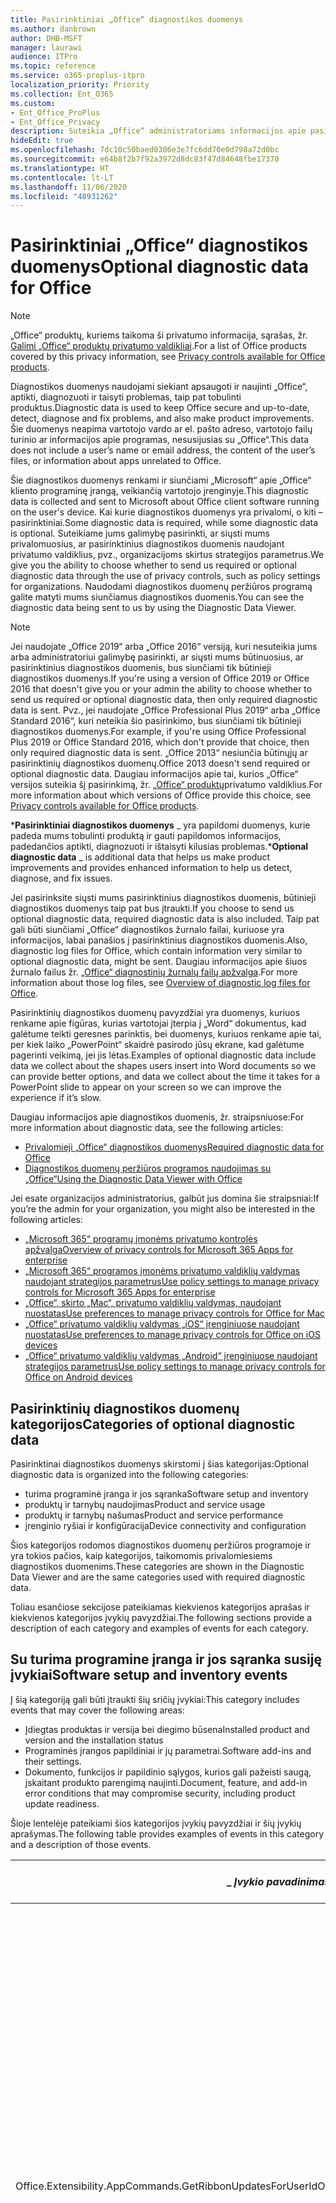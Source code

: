 ```yaml
---
title: Pasirinktiniai „Office“ diagnostikos duomenys
ms.author: danbrown
author: DHB-MSFT
manager: laurawi
audience: ITPro
ms.topic: reference
ms.service: o365-proplus-itpro
localization_priority: Priority
ms.collection: Ent_O365
ms.custom:
- Ent_Office_ProPlus
- Ent_Office_Privacy
description: Suteikia „Office“ administratoriams informacijos apie pasirinktinius diagnostikos duomenis naudojant „Office“, įskaitant keletą įvykių pavyzdžių.
hideEdit: true
ms.openlocfilehash: 7dc10c50baed0306e3e7fc6dd70e0d798a72d0bc
ms.sourcegitcommit: e64b8f2b7f92a3972d8dc83f47d84648fbe17370
ms.translationtype: HT
ms.contentlocale: lt-LT
ms.lasthandoff: 11/06/2020
ms.locfileid: "48931262"
---
```

# <a name="optional-diagnostic-data-for-office"></a><span data-ttu-id="bbb3f-103">Pasirinktiniai „Office“ diagnostikos duomenys</span><span class="sxs-lookup"><span data-stu-id="bbb3f-103">Optional diagnostic data for Office</span></span>

> [!NOTE]
> <span data-ttu-id="bbb3f-104">„Office“ produktų, kuriems taikoma ši privatumo informacija, sąrašas, žr. [Galimi „Office“ produktų privatumo valdikliai](products-versions-privacy-controls.md).</span><span class="sxs-lookup"><span data-stu-id="bbb3f-104">For a list of Office products covered by this privacy information, see [Privacy controls available for Office products](products-versions-privacy-controls.md).</span></span>

<span data-ttu-id="bbb3f-105">Diagnostikos duomenys naudojami siekiant apsaugoti ir naujinti „Office“, aptikti, diagnozuoti ir taisyti problemas, taip pat tobulinti produktus.</span><span class="sxs-lookup"><span data-stu-id="bbb3f-105">Diagnostic data is used to keep Office secure and up-to-date, detect, diagnose and fix problems, and also make product improvements.</span></span> <span data-ttu-id="bbb3f-106">Šie duomenys neapima vartotojo vardo ar el. pašto adreso, vartotojo failų turinio ar informacijos apie programas, nesusijusias su „Office“.</span><span class="sxs-lookup"><span data-stu-id="bbb3f-106">This data does not include a user’s name or email address, the content of the user’s files, or information about apps unrelated to Office.</span></span>

<span data-ttu-id="bbb3f-107">Šie diagnostikos duomenys renkami ir siunčiami „Microsoft“ apie „Office“ kliento programinę įrangą, veikiančią vartotojo įrenginyje.</span><span class="sxs-lookup"><span data-stu-id="bbb3f-107">This diagnostic data is collected and sent to Microsoft about Office client software running on the user's device.</span></span> <span data-ttu-id="bbb3f-108">Kai kurie diagnostikos duomenys yra privalomi, o kiti – pasirinktiniai.</span><span class="sxs-lookup"><span data-stu-id="bbb3f-108">Some diagnostic data is required, while some diagnostic data is optional.</span></span> <span data-ttu-id="bbb3f-109">Suteikiame jums galimybę pasirinkti, ar siųsti mums privalomuosius, ar pasirinktinius diagnostikos duomenis naudojant privatumo valdiklius, pvz., organizacijoms skirtus strategijos parametrus.</span><span class="sxs-lookup"><span data-stu-id="bbb3f-109">We give you the ability to choose whether to send us required or optional diagnostic data through the use of privacy controls, such as policy settings for organizations.</span></span> <span data-ttu-id="bbb3f-110">Naudodami diagnostikos duomenų peržiūros programą galite matyti mums siunčiamus diagnostikos duomenis.</span><span class="sxs-lookup"><span data-stu-id="bbb3f-110">You can see the diagnostic data being sent to us by using the Diagnostic Data Viewer.</span></span>

> [!NOTE]
> <span data-ttu-id="bbb3f-111">Jei naudojate „Office 2019“ arba „Office 2016“ versiją, kuri nesuteikia jums arba administratoriui galimybę pasirinkti, ar siųsti mums būtinuosius, ar pasirinktinius diagnostikos duomenis, bus siunčiami tik būtinieji diagnostikos duomenys.</span><span class="sxs-lookup"><span data-stu-id="bbb3f-111">If you're using a version of Office 2019 or Office 2016 that doesn't give you or your admin the ability to choose whether to send us required or optional diagnostic data, then only required diagnostic data is sent.</span></span> <span data-ttu-id="bbb3f-112">Pvz., jei naudojate „Office Professional Plus 2019“ arba „Office Standard 2016“, kuri neteikia šio pasirinkimo, bus siunčiami tik būtinieji diagnostikos duomenys.</span><span class="sxs-lookup"><span data-stu-id="bbb3f-112">For example, if you're using Office Professional Plus 2019 or Office Standard 2016, which don't provide that choice, then only required diagnostic data is sent.</span></span> <span data-ttu-id="bbb3f-113">„Office 2013“ nesiunčia būtinųjų ar pasirinktinių diagnostikos duomenų.</span><span class="sxs-lookup"><span data-stu-id="bbb3f-113">Office 2013 doesn't send required or optional diagnostic data.</span></span> <span data-ttu-id="bbb3f-114">Daugiau informacijos apie tai, kurios „Office“ versijos suteikia šį pasirinkimą, žr. [„Office“ produktų](products-versions-privacy-controls.md)privatumo valdiklius.</span><span class="sxs-lookup"><span data-stu-id="bbb3f-114">For more information about which versions of Office provide this choice, see [Privacy controls available for Office products](products-versions-privacy-controls.md).</span></span>

<span data-ttu-id="bbb3f-115">\***Pasirinktiniai diagnostikos duomenys** _ yra papildomi duomenys, kurie padeda mums tobulinti produktą ir gauti papildomos informacijos, padedančios aptikti, diagnozuoti ir ištaisyti kilusias problemas.</span><span class="sxs-lookup"><span data-stu-id="bbb3f-115">\***Optional diagnostic data** _ is additional data that helps us make product improvements and provides enhanced information to help us detect, diagnose, and fix issues.</span></span>

<span data-ttu-id="bbb3f-116">Jei pasirinksite siųsti mums pasirinktinius diagnostikos duomenis, būtinieji diagnostikos duomenys taip pat bus įtraukti.</span><span class="sxs-lookup"><span data-stu-id="bbb3f-116">If you choose to send us optional diagnostic data, required diagnostic data is also included.</span></span> <span data-ttu-id="bbb3f-117">Taip pat gali būti siunčiami „Office“ diagnostikos žurnalo failai, kuriuose yra informacijos, labai panašios į pasirinktinius diagnostikos duomenis.</span><span class="sxs-lookup"><span data-stu-id="bbb3f-117">Also, diagnostic log files for Office, which contain information very similar to optional diagnostic data, might be sent.</span></span> <span data-ttu-id="bbb3f-118">Daugiau informacijos apie šiuos žurnalo failus žr. [„Office“ diagnostinių žurnalų failų apžvalga](https://support.microsoft.com/office/fba86aac-70dc-4858-ae1f-ec2034346cdf).</span><span class="sxs-lookup"><span data-stu-id="bbb3f-118">For more information about those log files, see [Overview of diagnostic log files for Office](https://support.microsoft.com/office/fba86aac-70dc-4858-ae1f-ec2034346cdf).</span></span>

<span data-ttu-id="bbb3f-119">Pasirinktinių diagnostikos duomenų pavyzdžiai yra duomenys, kuriuos renkame apie figūras, kurias vartotojai įterpia į „Word“ dokumentus, kad galėtume teikti geresnes parinktis, bei duomenys, kuriuos renkame apie tai, per kiek laiko „PowerPoint“ skaidrė pasirodo jūsų ekrane, kad galėtume pagerinti veikimą, jei jis lėtas.</span><span class="sxs-lookup"><span data-stu-id="bbb3f-119">Examples of optional diagnostic data include data we collect about the shapes users insert into Word documents so we can provide better options, and data we collect about the time it takes for a PowerPoint slide to appear on your screen so we can improve the experience if it’s slow.</span></span>

<span data-ttu-id="bbb3f-120">Daugiau informacijos apie diagnostikos duomenis, žr. straipsniuose:</span><span class="sxs-lookup"><span data-stu-id="bbb3f-120">For more information about diagnostic data, see the following articles:</span></span>

- [<span data-ttu-id="bbb3f-121">Privalomieji „Office“ diagnostikos duomenys</span><span class="sxs-lookup"><span data-stu-id="bbb3f-121">Required diagnostic data for Office</span></span>](required-diagnostic-data.md)
- [<span data-ttu-id="bbb3f-122">Diagnostikos duomenų peržiūros programos naudojimas su „Office“</span><span class="sxs-lookup"><span data-stu-id="bbb3f-122">Using the Diagnostic Data Viewer with Office</span></span>](https://support.microsoft.com/office/cf761ce9-d805-4c60-a339-4e07f3182855)

<span data-ttu-id="bbb3f-123">Jei esate organizacijos administratorius, galbūt jus domina šie straipsniai:</span><span class="sxs-lookup"><span data-stu-id="bbb3f-123">If you’re the admin for your organization, you might also be interested in the following articles:</span></span>

- [<span data-ttu-id="bbb3f-124">„Microsoft 365“ programų įmonėms privatumo kontrolės apžvalga</span><span class="sxs-lookup"><span data-stu-id="bbb3f-124">Overview of privacy controls for Microsoft 365 Apps for enterprise</span></span>](overview-privacy-controls.md)
- [<span data-ttu-id="bbb3f-125">„Microsoft 365“ programos įmonėms privatumo valdiklių valdymas naudojant strategijos parametrus</span><span class="sxs-lookup"><span data-stu-id="bbb3f-125">Use policy settings to manage privacy controls for Microsoft 365 Apps for enterprise</span></span>](manage-privacy-controls.md)
- [<span data-ttu-id="bbb3f-126">„Office“, skirto „Mac“, privatumo valdiklių valdymas, naudojant nuostatas</span><span class="sxs-lookup"><span data-stu-id="bbb3f-126">Use preferences to manage privacy controls for Office for Mac</span></span>](mac-privacy-preferences.md)
- [<span data-ttu-id="bbb3f-127">„Office“ privatumo valdiklių valdymas „iOS“ įrenginiuose naudojant nuostatas</span><span class="sxs-lookup"><span data-stu-id="bbb3f-127">Use preferences to manage privacy controls for Office on iOS devices</span></span>](ios-privacy-preferences.md)
- [<span data-ttu-id="bbb3f-128">„Office“ privatumo valdiklių valdymas „Android“ įrenginiuose naudojant strategijos parametrus</span><span class="sxs-lookup"><span data-stu-id="bbb3f-128">Use policy settings to manage privacy controls for Office on Android devices</span></span>](android-privacy-controls.md)

## <a name="categories-of-optional-diagnostic-data"></a><span data-ttu-id="bbb3f-129">Pasirinktinių diagnostikos duomenų kategorijos</span><span class="sxs-lookup"><span data-stu-id="bbb3f-129">Categories of optional diagnostic data</span></span>

<span data-ttu-id="bbb3f-130">Pasirinktinai diagnostikos duomenys skirstomi į šias kategorijas:</span><span class="sxs-lookup"><span data-stu-id="bbb3f-130">Optional diagnostic data is organized into the following categories:</span></span>

- <span data-ttu-id="bbb3f-131">turima programinė įranga ir jos sąranka</span><span class="sxs-lookup"><span data-stu-id="bbb3f-131">Software setup and inventory</span></span>
- <span data-ttu-id="bbb3f-132">produktų ir tarnybų naudojimas</span><span class="sxs-lookup"><span data-stu-id="bbb3f-132">Product and service usage</span></span>
- <span data-ttu-id="bbb3f-133">produktų ir tarnybų našumas</span><span class="sxs-lookup"><span data-stu-id="bbb3f-133">Product and service performance</span></span>
- <span data-ttu-id="bbb3f-134">įrenginio ryšiai ir konfigūracija</span><span class="sxs-lookup"><span data-stu-id="bbb3f-134">Device connectivity and configuration</span></span>

<span data-ttu-id="bbb3f-135">Šios kategorijos rodomos diagnostikos duomenų peržiūros programoje ir yra tokios pačios, kaip kategorijos, taikomomis privalomiesiems diagnostikos duomenims.</span><span class="sxs-lookup"><span data-stu-id="bbb3f-135">These categories are shown in the Diagnostic Data Viewer and are the same categories used with required diagnostic data.</span></span>

<span data-ttu-id="bbb3f-136">Toliau esančiose sekcijose pateikiamas kiekvienos kategorijos aprašas ir kiekvienos kategorijos įvykių pavyzdžiai.</span><span class="sxs-lookup"><span data-stu-id="bbb3f-136">The following sections provide a description of each category and examples of events for each category.</span></span>

## <a name="software-setup-and-inventory-events"></a><span data-ttu-id="bbb3f-137">Su turima programine įranga ir jos sąranka susiję įvykiai</span><span class="sxs-lookup"><span data-stu-id="bbb3f-137">Software setup and inventory events</span></span>

<span data-ttu-id="bbb3f-138">Į šią kategoriją gali būti įtraukti šių sričių įvykiai:</span><span class="sxs-lookup"><span data-stu-id="bbb3f-138">This category includes events that may cover the following areas:</span></span>

- <span data-ttu-id="bbb3f-139">Įdiegtas produktas ir versija bei diegimo būsena</span><span class="sxs-lookup"><span data-stu-id="bbb3f-139">Installed product and version and the installation status</span></span>
- <span data-ttu-id="bbb3f-140">Programinės įrangos papildiniai ir jų parametrai.</span><span class="sxs-lookup"><span data-stu-id="bbb3f-140">Software add-ins and their settings.</span></span>
- <span data-ttu-id="bbb3f-141">Dokumento, funkcijos ir papildinio sąlygos, kurios gali pažeisti saugą, įskaitant produkto parengimą naujinti.</span><span class="sxs-lookup"><span data-stu-id="bbb3f-141">Document, feature, and add-in error conditions that may compromise security, including product update readiness.</span></span>

<span data-ttu-id="bbb3f-142">Šioje lentelėje pateikiami šios kategorijos įvykių pavyzdžiai ir šių įvykių aprašymas.</span><span class="sxs-lookup"><span data-stu-id="bbb3f-142">The following table provides examples of events in this category and a description of those events.</span></span>

| <span data-ttu-id="bbb3f-143">_ *Įvykio pavadinimas*\*</span><span class="sxs-lookup"><span data-stu-id="bbb3f-143">_ *Event name*\*</span></span>   | <span data-ttu-id="bbb3f-144">**Įvykio aprašas**</span><span class="sxs-lookup"><span data-stu-id="bbb3f-144">**Event description**</span></span>  |
| ---- | ---- |
| <span data-ttu-id="bbb3f-145">Office.Extensibility.AppCommands.GetRibbonUpdatesForUserId</span><span class="sxs-lookup"><span data-stu-id="bbb3f-145">Office.Extensibility.AppCommands.GetRibbonUpdatesForUserId</span></span> | <span data-ttu-id="bbb3f-146">Šis įvykis nurodo, ar „Word“ sėkmingai atnaujina juostelę „Word“ vartotojo sąsajoje, kai vartotojas pakeičia savo tapatybę.</span><span class="sxs-lookup"><span data-stu-id="bbb3f-146">This event indicates whether Word successfully updates the Ribbon in the Word User Interface when the user changes their identity.</span></span> <span data-ttu-id="bbb3f-147">Šį įvykį naudojame siekdami aptikti neteisingą sąranką ir kitas problemas, kurios gali turėti įtakos „Office“ vartotojo sąsajai.</span><span class="sxs-lookup"><span data-stu-id="bbb3f-147">We use this event to detect incorrect setup and other issues that would affect the Office user interface.</span></span> |
| <span data-ttu-id="bbb3f-148">Office.Extensibility.AppCommands.AppCmdInstall</span><span class="sxs-lookup"><span data-stu-id="bbb3f-148">Office.Extensibility.AppCommands.AppCmdInstall</span></span>   | <span data-ttu-id="bbb3f-149">Šis įvykis suteikia informacijos apie vartotojo įdiegtą „Office“ papildinį, įskaitant programos ID, operacinės sistemos versiją ir komponavimo versiją, informaciją, ar diegimas pavyko, ir diegimo trukmę.</span><span class="sxs-lookup"><span data-stu-id="bbb3f-149">This event provides information about the Office add-in that the user has installed, including app ID, operating system build and version, success of installation, and duration of install.</span></span>  |

## <a name="product-and-service-usage-events"></a><span data-ttu-id="bbb3f-150">Su produktų ir tarnybų naudojimu susiję įvykiai</span><span class="sxs-lookup"><span data-stu-id="bbb3f-150">Product and service usage events</span></span>

<span data-ttu-id="bbb3f-151">Į šią kategoriją gali būti įtraukti šių sričių įvykiai:</span><span class="sxs-lookup"><span data-stu-id="bbb3f-151">This category includes events that may cover the following areas:</span></span>

- <span data-ttu-id="bbb3f-152">Informacija apie tai, ar sėkmingai veikia programos funkcijos.</span><span class="sxs-lookup"><span data-stu-id="bbb3f-152">Success of application functionality.</span></span> <span data-ttu-id="bbb3f-153">Tik programos ir dokumentų atidarymas ir uždarymas, failų redagavimas ir failų bendrinimas (bendradarbiavimas).</span><span class="sxs-lookup"><span data-stu-id="bbb3f-153">Limited to opening and closing of the application and documents, file editing, and file sharing (collaboration).</span></span>
- <span data-ttu-id="bbb3f-154">Nustatymas, ar įvyko specifiniai funkcijų įvykiai, pvz., paleidimas ar sustabdymas, ir ar funkcija veikia.</span><span class="sxs-lookup"><span data-stu-id="bbb3f-154">Determination if specific feature events have occurred, such as start or stop, and if feature is running.</span></span>
- <span data-ttu-id="bbb3f-155">„Office“ pritaikymo neįgaliesiems funkcijos</span><span class="sxs-lookup"><span data-stu-id="bbb3f-155">Office accessibility features</span></span>

<span data-ttu-id="bbb3f-156">Šioje lentelėje pateikiami šios kategorijos įvykių pavyzdžiai ir šių įvykių aprašymas.</span><span class="sxs-lookup"><span data-stu-id="bbb3f-156">The following table provides examples of events in this category and a description of those events.</span></span>

| <span data-ttu-id="bbb3f-157">**Įvykio pavadinimas**</span><span class="sxs-lookup"><span data-stu-id="bbb3f-157">**Event name**</span></span>   | <span data-ttu-id="bbb3f-158">**Įvykio aprašas**</span><span class="sxs-lookup"><span data-stu-id="bbb3f-158">**Event description**</span></span>  |
| ------ | ------- |
| <span data-ttu-id="bbb3f-159">Office.Word.Commanding.Highlight</span><span class="sxs-lookup"><span data-stu-id="bbb3f-159">Office.Word.Commanding.Highlight</span></span>  | <span data-ttu-id="bbb3f-160">Šis įvykis nurodo, kad „Word“ įvykdė teksto paryškinimo komandą.</span><span class="sxs-lookup"><span data-stu-id="bbb3f-160">This event indicates Word has executed the command to highlight text.</span></span> <span data-ttu-id="bbb3f-161">Naudojame šį įvykį, kad aptiktume klaidas teksto paryškinimo komandoje.</span><span class="sxs-lookup"><span data-stu-id="bbb3f-161">We use this event to detect errors in the text-highlight command.</span></span>  |
| <span data-ttu-id="bbb3f-162">Office.Translator.AddInLoaded</span><span class="sxs-lookup"><span data-stu-id="bbb3f-162">Office.Translator.AddInLoaded</span></span>   | <span data-ttu-id="bbb3f-163">Kontrolinis signalas, nurodantis, kad vertyklės funkcija įkelta ir sėkmingai pateikta.</span><span class="sxs-lookup"><span data-stu-id="bbb3f-163">A heartbeat to indicate that the translator feature has been loaded and rendered successfully.</span></span>  |
| <span data-ttu-id="bbb3f-164">Office.Graphics.GVizInsertShape</span><span class="sxs-lookup"><span data-stu-id="bbb3f-164">Office.Graphics.GVizInsertShape</span></span> |<span data-ttu-id="bbb3f-165">Seka, ar figūros įterpimo funkcija pavyko programoje „Word“, bei praneša informaciją apie įterptų figūrų tipus ir šaltinį.</span><span class="sxs-lookup"><span data-stu-id="bbb3f-165">Tracks the usage of the Insert Shape feature in Word and also reports details of types of shapes inserted and from which source.</span></span>| 
| <span data-ttu-id="bbb3f-166">Office.PowerPoint.PPT.Desktop.SummaryZoomInsertionRule</span><span class="sxs-lookup"><span data-stu-id="bbb3f-166">Office.PowerPoint.PPT.Desktop.SummaryZoomInsertionRule</span></span>   | <span data-ttu-id="bbb3f-167">Šis įvykis nustato, ar dokumente yra sekcijų, kai vartotojas įterpia interaktyviąją suvestinės peržiūrą, ir ar vartotojas pasirenka panaikinti esamas sekcijas.</span><span class="sxs-lookup"><span data-stu-id="bbb3f-167">This event determines if there are any sections present in a document when the user is inserting Summary Zoom and if the user chooses to delete existing sections.</span></span> |
| <span data-ttu-id="bbb3f-168">Office.Security.SecureReaderHost.ProtectedViewValidation</span><span class="sxs-lookup"><span data-stu-id="bbb3f-168">Office.Security.SecureReaderHost.ProtectedViewValidation</span></span> | <span data-ttu-id="bbb3f-169">Seka, kada ir kodėl failas atidaromas apsaugotame rodinyje.</span><span class="sxs-lookup"><span data-stu-id="bbb3f-169">Tracks when and why a file is opened in Protected View.</span></span> <span data-ttu-id="bbb3f-170">Naudojama tam, kad būtų galima diagnozuoti sąlygas, kai apsaugotas rodinys gali būti netinkamai suaktyvintas, siekiant užtikrinti, kad funkcija veiktų tinkamai.</span><span class="sxs-lookup"><span data-stu-id="bbb3f-170">Used to diagnose conditions where Protected View may not be correctly triggered to ensure the feature is working properly.</span></span> |

## <a name="product-and-service-performance-events"></a><span data-ttu-id="bbb3f-171">Su produktų ir tarnybų našumu susiję įvykiai</span><span class="sxs-lookup"><span data-stu-id="bbb3f-171">Product and service performance events</span></span>

<span data-ttu-id="bbb3f-172">Į šią kategoriją gali būti įtraukti šių sričių įvykiai:</span><span class="sxs-lookup"><span data-stu-id="bbb3f-172">This category includes events that may cover the following areas:</span></span>

- <span data-ttu-id="bbb3f-173">Nenumatytas programų uždarymas (užstrigimas) ir programos būsena, kai taip nutinka.</span><span class="sxs-lookup"><span data-stu-id="bbb3f-173">Unexpected application exits (crashes) and the state of the application when that happens.</span></span>
- <span data-ttu-id="bbb3f-174">Prastas atsakymo laikas ar našumas vykdant scenarijus, tokius kaip programos paleidimas ar failo atidarymas.</span><span class="sxs-lookup"><span data-stu-id="bbb3f-174">Poor response time or performance for scenarios such as application start up or opening a file.</span></span>
- <span data-ttu-id="bbb3f-175">Funkcijos ar vartotojo patirties veikimo klaidos.</span><span class="sxs-lookup"><span data-stu-id="bbb3f-175">Errors in functionality of a feature or user experience.</span></span>

<span data-ttu-id="bbb3f-176">Šioje lentelėje pateikiami šios kategorijos įvykių pavyzdžiai ir šių įvykių aprašymas.</span><span class="sxs-lookup"><span data-stu-id="bbb3f-176">The following table provides examples of events in this category and a description of those events.</span></span>

| <span data-ttu-id="bbb3f-177">**Įvykio pavadinimas**</span><span class="sxs-lookup"><span data-stu-id="bbb3f-177">**Event name**</span></span>    | <span data-ttu-id="bbb3f-178">**Įvykio aprašas**</span><span class="sxs-lookup"><span data-stu-id="bbb3f-178">**Event description**</span></span>   |
| --------------- | -------------- |
| <span data-ttu-id="bbb3f-179">Office.Word.Word.CoreSaveTime100ns</span><span class="sxs-lookup"><span data-stu-id="bbb3f-179">Office.Word.Word.CoreSaveTime100ns</span></span>     | <span data-ttu-id="bbb3f-180">Šis įvykis užfiksuoja „Word“ dokumento įrašymo veiksmo našumą.</span><span class="sxs-lookup"><span data-stu-id="bbb3f-180">This event logs the performance of a document save activity by Word.</span></span> <span data-ttu-id="bbb3f-181">Šį įvykį naudojame siekdami aptikti „Word“ dokumento įrašymo veiksmų klaidas ir našumo problemas.</span><span class="sxs-lookup"><span data-stu-id="bbb3f-181">We use this event to detect errors and performance issues in the Word save document activity.</span></span>|
| <span data-ttu-id="bbb3f-182">Office.Identity.SignInForWamAccountAad</span><span class="sxs-lookup"><span data-stu-id="bbb3f-182">Office.Identity.SignInForWamAccountAad</span></span>  | <span data-ttu-id="bbb3f-183">Šis įvykis siunčiamas, kai vartotojas yra prisijungęs prie „Azure Active Directory“ paskyros naudodamas žiniatinklio paskyrų tvarkytuvo (WAM) biblioteką.</span><span class="sxs-lookup"><span data-stu-id="bbb3f-183">This event is sent when a user is signed in to an Azure Active Directory account with Web Account Manager (WAM) library.</span></span> <span data-ttu-id="bbb3f-184">Jei šis įvykis nepavyko, jis siunčia metaduomenis, tokius kaip AppName, AppVersion ir ErrorCode.</span><span class="sxs-lookup"><span data-stu-id="bbb3f-184">This event sends metadata such as AppName, AppVersion, and ErrorCode if the event failed.</span></span> |
| <span data-ttu-id="bbb3f-185">Office.PowerPoint.PPT.Desktop.FileOpen.FirstSlideMasterThumbnailRenderTime</span><span class="sxs-lookup"><span data-stu-id="bbb3f-185">Office.PowerPoint.PPT.Desktop.FileOpen.FirstSlideMasterThumbnailRenderTime</span></span> | <span data-ttu-id="bbb3f-186">Šis įvykis fiksuoja, kiek laiko trunka atvaizduoti pirmąją „PowerPoint“ skaidrių ruošinio miniatiūrą.</span><span class="sxs-lookup"><span data-stu-id="bbb3f-186">This event collects the length of time it takes to render the first slide master thumbnail in PowerPoint.</span></span>  |
| <span data-ttu-id="bbb3f-187">Office.Extensibility.Diagnostics</span><span class="sxs-lookup"><span data-stu-id="bbb3f-187">Office.Extensibility.Diagnostics</span></span>   | <span data-ttu-id="bbb3f-188">Šis įvykis suteikia bendrą „Office“ papildinių diagnostikos informaciją, tokią kaip derinimui skirtos gedimų ataskaitos.</span><span class="sxs-lookup"><span data-stu-id="bbb3f-188">This event provides general diagnostic information for Office add-ins, such as crash reports for debugging.</span></span>|

## <a name="device-connectivity-and-configuration-events"></a><span data-ttu-id="bbb3f-189">Su įrenginio ryšiais ir konfigūracija susiję duomenys</span><span class="sxs-lookup"><span data-stu-id="bbb3f-189">Device connectivity and configuration events</span></span>

<span data-ttu-id="bbb3f-190">Į šią kategoriją gali būti įtraukti šių sričių įvykiai:</span><span class="sxs-lookup"><span data-stu-id="bbb3f-190">This category includes events that may cover the following areas:</span></span>

- <span data-ttu-id="bbb3f-191">Tinklo ryšio būsena ir įrenginio parametrai, tokie kaip atmintis.</span><span class="sxs-lookup"><span data-stu-id="bbb3f-191">Network connection state and device settings, such as memory.</span></span>

<span data-ttu-id="bbb3f-192">Šioje lentelėje pateikiami šios kategorijos įvykių pavyzdžiai ir šių įvykių aprašymas.</span><span class="sxs-lookup"><span data-stu-id="bbb3f-192">The following table provides examples of events in this category and a description of those events.</span></span>

| <span data-ttu-id="bbb3f-193">**Įvykio pavadinimas**</span><span class="sxs-lookup"><span data-stu-id="bbb3f-193">**Event name**</span></span>                    | <span data-ttu-id="bbb3f-194">**Įvykio aprašas**</span><span class="sxs-lookup"><span data-stu-id="bbb3f-194">**Event description**</span></span>                                                                                                                                                     |
| ------ | ----- |
| <span data-ttu-id="bbb3f-195">Office.Graphics.ArtViewValidate</span><span class="sxs-lookup"><span data-stu-id="bbb3f-195">Office.Graphics.ArtViewValidate</span></span> | <span data-ttu-id="bbb3f-196">Šis įvykis fiksuoja grafinių elementų rodinio, kuris palaiko grafinę sąsają, rezultatų tikrinimą.</span><span class="sxs-lookup"><span data-stu-id="bbb3f-196">This event logs validation the results of Graphics View that supports Graphics User Interface.</span></span> <span data-ttu-id="bbb3f-197">Įvykį naudojame, kad galėtume rinkti naudojimo ir klaidų duomenis apie grafinių elementų atvaizdavimą.</span><span class="sxs-lookup"><span data-stu-id="bbb3f-197">We use the event to collect usage and error data about graphics rendering.</span></span> |
| <span data-ttu-id="bbb3f-198">Office.Graphics.ARCExceptionScope</span><span class="sxs-lookup"><span data-stu-id="bbb3f-198">Office.Graphics.ARCExceptionScope</span></span> | <span data-ttu-id="bbb3f-199">Šis įvykis seka atvaizdavimo triktis, vykstančias atvaizdavimo modulyje.</span><span class="sxs-lookup"><span data-stu-id="bbb3f-199">This event tracks rendering failures coming from the rendering engine.</span></span> |
| <span data-ttu-id="bbb3f-200">Office.Extensibility.ODPLatency</span><span class="sxs-lookup"><span data-stu-id="bbb3f-200">Office.Extensibility.ODPLatency</span></span>   | <span data-ttu-id="bbb3f-201">Šis įvykis suteikia informacijos apie vartotojo tinklo ryšį ir greitį.</span><span class="sxs-lookup"><span data-stu-id="bbb3f-201">This event provides information about the user’s network connection and speed.</span></span>     |

